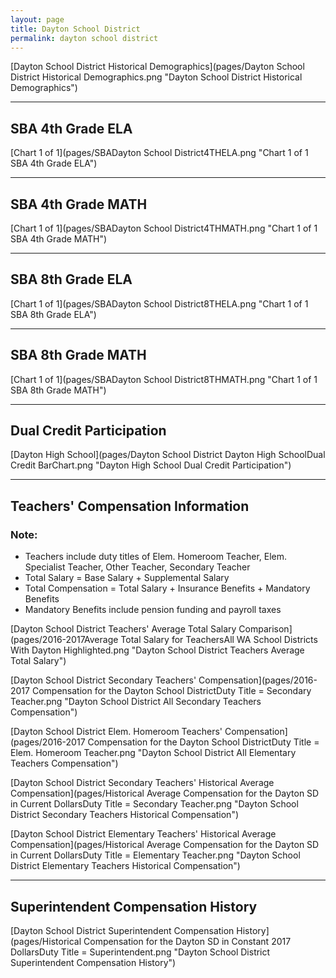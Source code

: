 ```yaml
---
layout: page
title: Dayton School District
permalink: dayton school district
---
```



[Dayton School District Historical Demographics](pages/Dayton School District Historical Demographics.png "Dayton School District Historical Demographics")

___

## SBA 4th Grade ELA

[Chart 1 of 1](pages/SBADayton School District4THELA.png "Chart 1 of 1 SBA 4th Grade ELA")


___

## SBA 4th Grade MATH

[Chart 1 of 1](pages/SBADayton School District4THMATH.png "Chart 1 of 1 SBA 4th Grade MATH")


___

## SBA 8th Grade ELA

[Chart 1 of 1](pages/SBADayton School District8THELA.png "Chart 1 of 1 SBA 8th Grade ELA")


___

## SBA 8th Grade MATH

[Chart 1 of 1](pages/SBADayton School District8THMATH.png "Chart 1 of 1 SBA 8th Grade MATH")


___

## Dual Credit Participation

[Dayton High School](pages/Dayton School District Dayton High SchoolDual Credit BarChart.png "Dayton High School Dual Credit Participation")


___

## Teachers' Compensation Information
### Note:
- Teachers include duty titles of Elem. Homeroom Teacher, Elem. Specialist Teacher, Other Teacher, Secondary Teacher
- Total Salary = Base Salary + Supplemental Salary
- Total Compensation = Total Salary + Insurance Benefits + Mandatory Benefits
- Mandatory Benefits include pension funding and payroll taxes

[Dayton School District Teachers' Average Total Salary Comparison](pages/2016-2017Average Total Salary for TeachersAll WA School Districts With Dayton Highlighted.png "Dayton School District Teachers Average Total Salary")

[Dayton School District Secondary Teachers' Compensation](pages/2016-2017 Compensation for the Dayton School DistrictDuty Title = Secondary Teacher.png "Dayton School District All Secondary Teachers Compensation")

[Dayton School District Elem. Homeroom Teachers' Compensation](pages/2016-2017 Compensation for the Dayton School DistrictDuty Title = Elem. Homeroom Teacher.png "Dayton School District All Elementary Teachers Compensation")

[Dayton School District Secondary Teachers' Historical Average Compensation](pages/Historical Average Compensation for the Dayton SD in Current DollarsDuty Title = Secondary Teacher.png "Dayton School District Secondary Teachers Historical Compensation")

[Dayton School District Elementary Teachers' Historical Average Compensation](pages/Historical Average Compensation for the Dayton SD in Current DollarsDuty Title = Elementary Teacher.png "Dayton School District Elementary Teachers Historical Compensation")


___

## Superintendent Compensation History

[Dayton School District Superintendent Compensation History](pages/Historical Compensation for the Dayton SD in Constant 2017 DollarsDuty Title = Superintendent.png "Dayton School District Superintendent Compensation History")

